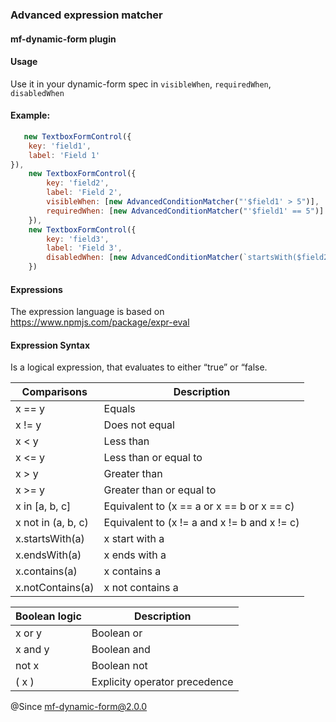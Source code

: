 ### Advanced expression matcher

#### mf-dynamic-form plugin

#### Usage

Use it in your dynamic-form spec in `visibleWhen`, `requiredWhen`, `disabledWhen`

#### Example:

```javascript
   new TextboxFormControl({
    key: 'field1',
    label: 'Field 1'
}),
    new TextboxFormControl({
        key: 'field2',
        label: 'Field 2',
        visibleWhen: [new AdvancedConditionMatcher("'$field1' > 5")],
        requiredWhen: [new AdvancedConditionMatcher("'$field1' == 5")]
    }),
    new TextboxFormControl({
        key: 'field3',
        label: 'Field 3',
        disabledWhen: [new AdvancedConditionMatcher(`startsWith($field2, 'Hello') or ($field2 != 'Hi' and $field1 in [10, 20])`)]
    })

```

#### Expressions

The expression language is based on https://www.npmjs.com/package/expr-eval

#### Expression Syntax

Is a logical expression, that evaluates to either “true” or “false.

|Comparisons|Description|
|--- |--- |
|x == y|Equals|
|x != y|Does not equal|
|x < y|Less than|
|x <= y|Less than or equal to|
|x > y|Greater than|
|x >= y|Greater than or equal to|
|x in [a, b, c]|Equivalent to (x == a or x == b or x == c)|
|x not in (a, b, c)|Equivalent to (x != a and x != b and x != c)|
|x.startsWith(a)|x start with a|
|x.endsWith(a)|x ends with a|
|x.contains(a)|x contains a|
|x.notContains(a)|x not contains a|

|Boolean logic|Description|
|--- |--- |
|x or y|Boolean or|
|x and y|Boolean and|
|not x|Boolean not|
|( x )|Explicity operator precedence|



@Since mf-dynamic-form@2.0.0

